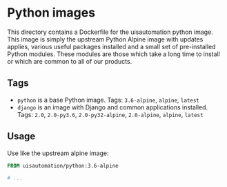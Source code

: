 # Python images

This directory contains a Dockerfile for the uisautomation python image. This
image is simply the upstream Python Alpine image with updates applies, various
useful packages installed and a small set of pre-installed Python modules. These
modules are those which take a long time to install or which are common to all
of our products.

## Tags

* ``python`` is a base Python image. Tags: ``3.6-alpine``, ``alpine``, ``latest``
* ``django`` is an image with Django and common applications installed. Tags:
  ``2.0``, ``2.0-py3.6``, ``2.0-py32-alpine``, ``2.0-alpine``, ``alpine``,
  ``latest``

## Usage

Use like the upstream alpine image:

```Dockerfile
FROM uisautomation/python:3.6-alpine

# ...
```
